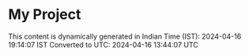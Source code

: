 # My Project

This content is dynamically generated in Indian Time (IST): 2024-04-16 19:14:07 IST
Converted to UTC: 2024-04-16 13:44:07 UTC
